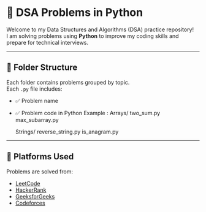 # 🐍 DSA Problems in Python

Welcome to my Data Structures and Algorithms (DSA) practice repository!  
I am solving problems using **Python** to improve my coding skills and prepare for technical interviews.

---

## 📂 Folder Structure

Each folder contains problems grouped by topic.  
Each `.py` file includes:
- ✅ Problem name
- ✅ Problem code in Python
Example :
    Arrays/
    two_sum.py
    max_subarray.py

    Strings/
    reverse_string.py
    is_anagram.py

---

## 🚀 Platforms Used

Problems are solved from:
- [LeetCode](https://leetcode.com/)
- [HackerRank](https://www.hackerrank.com/)
- [GeeksforGeeks](https://www.geeksforgeeks.org/)
- [Codeforces](https://codeforces.com/)


